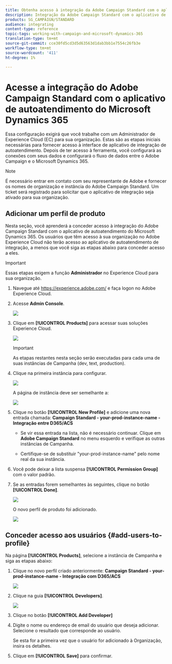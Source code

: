 ```yaml
---
title: Obtenha acesso à integração da Adobe Campaign Standard com o aplicativo de autoatendimento do Dynamics 365
description: Integração da Adobe Campaign Standard com o aplicativo de autoatendimento do Dynamics 365
products: SG_CAMPAIGN/STANDARD
audience: integrating
content-type: reference
topic-tags: working-with-campaign-and-microsoft-dynamics-365
translation-type: tm+mt
source-git-commit: cce30fd5cd3d5d63563d1dab3bb1e7554c26fb3e
workflow-type: tm+mt
source-wordcount: '411'
ht-degree: 1%

---
```



# Acesse a integração do Adobe Campaign Standard com o aplicativo de autoatendimento do Microsoft Dynamics 365

Essa configuração exigirá que você trabalhe com um Administrador de Experience Cloud (EC) para sua organização. Estas são as etapas iniciais necessárias para fornecer acesso à interface de aplicativo de integração de autoatendimento. Depois de ter acesso à ferramenta, você configurará as conexões com seus dados e configurará o fluxo de dados entre o Adobe Campaign e o Microsoft Dynamics 365.

>[!NOTE]
>
>É necessário entrar em contato com seu representante de Adobe e fornecer os nomes de organização e instância do Adobe Campaign Standard. Um ticket será registrado para solicitar que o aplicativo de integração seja ativado para sua organização.

## Adicionar um perfil de produto

Nesta seção, você aprenderá a conceder acesso à integração do Adobe Campaign Standard com o aplicativo de autoatendimento do Microsoft Dynamics 365. Os usuários que têm acesso à sua organização no Adobe Experience Cloud não terão acesso ao aplicativo de autoatendimento de integração, a menos que você siga as etapas abaixo para conceder acesso a eles.

>[!IMPORTANT]
>
> Essas etapas exigem a função **Administrador** no Experience Cloud para sua organização.


1. Navegue até https://experience.adobe.com/ e faça logon no Adobe Experience Cloud.
1. Acesse **Admin Console**.

   ![](assets/d365-to-acs-access-3.png)

1. Clique em **[!UICONTROL Products]** para acessar suas soluções Experience Cloud.

   ![](assets/d365-to-acs-access-6.png)


   >[!IMPORTANT]
   >
   >As etapas restantes nesta seção serão executadas para cada uma de suas instâncias de Campanha (dev, text, production).

1. Clique na primeira instância para configurar.

   ![](assets/d365-to-acs-access-6.png)

   A página de instância deve ser semelhante a:

   ![](assets/d365-to-acs-access-8.png)

1. Clique no botão **[!UICONTROL New Profile]** e adicione uma nova entrada chamada: **Campaign Standard - your-prod-instance-name - Integração entre D365/ACS**

   * Se vir essa entrada na lista, não é necessário continuar. Clique em **Adobe Campaign Standard** no menu esquerdo e verifique as outras instâncias de Campanha.

   * Certifique-se de substituir &quot;your-prod-instance-name&quot; pelo nome real da sua instância.

1. Você pode deixar a lista suspensa **[!UICONTROL Permission Group]** com o valor padrão.

1. Se as entradas forem semelhantes às seguintes, clique no botão **[!UICONTROL Done]**.

   ![](assets/d365-to-acs-access-14.png)

   O novo perfil de produto foi adicionado.

   ![](assets/d365-to-acs-access-15.png)

## Conceder acesso aos usuários {#add-users-to-profile}

Na página **[!UICONTROL Products]**, selecione a instância de Campanha e siga as etapas abaixo:

1. Clique no novo perfil criado anteriormente:  **Campaign Standard - your-prod-instance-name - Integração com D365/ACS**

   ![](assets/d365-to-acs-access-15.png)

1. Clique na guia **[!UICONTROL Developers]**. 

   ![](assets/d365-to-acs-access-18.png)

1. Clique no botão **[!UICONTROL Add Developer]**

1. Digite o nome ou endereço de email do usuário que deseja adicionar.  Selecione o resultado que corresponde ao usuário.

   Se esta for a primeira vez que o usuário for adicionado à Organização, insira os detalhes.

1. Clique em **[!UICONTROL Save]** para confirmar.
